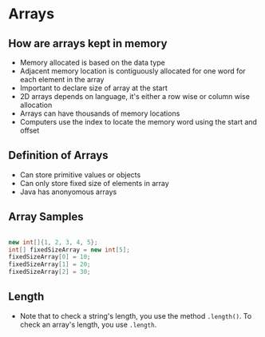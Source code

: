 # Arrays

## How are arrays kept in memory
- Memory allocated is based on the data type
- Adjacent memory location is contiguously allocated for one word for each element in the array
- Important to declare size of array at the start
- 2D arrays depends on language, it's either a row wise or column wise allocation
- Arrays can have thousands of memory locations
- Computers use the index to locate the memory word using the start and offset

## Definition of Arrays
- Can store primitive values or objects
- Can only store fixed size of elements in array
- Java has anonyomous arrays

## Array Samples
```java

new int[]{1, 2, 3, 4, 5};
int[] fixedSizeArray = new int[5];
fixedSizeArray[0] = 10;
fixedSizeArray[1] = 20;
fixedSizeArray[2] = 30;
```

## Length
- Note that to check a string's length, you use the method `.length()`. To check an array's length, you use `.length`.
